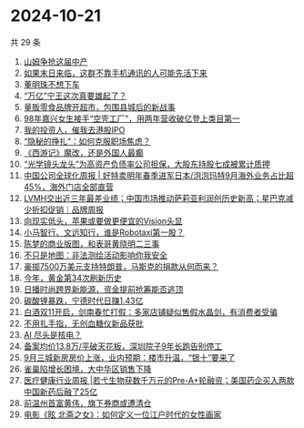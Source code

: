 # 2024-10-21

共 29 条

<!-- BEGIN 36KR -->
<!-- 最后更新时间 2024-10-21 03:10:50 +0800 -->
1. [山姆争抢这届中产](https://36kr.com/p/2999146898012295)
1. [如果末日来临，这群不靠手机通讯的人可能先活下来](https://36kr.com/p/2998906825963913)
1. [董明珠不想下车](https://36kr.com/p/3000602612217985)
1. [“万亿”宁王这次真要雄起了？](https://36kr.com/p/2999320302352514)
1. [量贩零食品牌开超市，包围县城后的新战事](https://36kr.com/p/2999498330699908)
1. [98年嘉兴女生接手“空壳工厂”，用两年营收破亿登上类目第一](https://36kr.com/p/2999388599384452)
1. [我的投资人，催我去港股IPO](https://36kr.com/p/3000267685607552)
1. [“隐秘的挣扎”：如何克服职场焦虑？](https://36kr.com/p/2989529610184963)
1. [《西游记》魔改，还是外国人最癫](https://36kr.com/p/2999134251186308)
1. [“光学镜头龙头”为高资产负债率公司担保，大股东持股七成被累计质押](https://36kr.com/p/2999283526990215)
1. [中国公司全球化周报 | 好特卖明年春季进军日本/泡泡玛特9月海外业务占比超45%，海外门店全部直营](https://36kr.com/p/2997645019541384)
1. [LVMH交出近三年最差业绩；中国市场推动萨莉亚利润创历史新高；星巴克减少折扣促销｜品牌周报](https://36kr.com/p/3000120551962756)
1. [向现实低头，苹果或要做更便宜的Vision头显](https://36kr.com/p/2999283499710598)
1. [小马智行、文远知行，谁是Robotaxi第一股？](https://36kr.com/p/2998844892526985)
1. [陈梦的商业版图，和表哥黄晓明二三事](https://36kr.com/p/2999305633102214)
1. [不只是地图：非法测绘活动影响你我安全](https://36kr.com/p/2999382819977349)
1. [豪掷7500万美元支持特朗普，马斯克的捐款从何而来？](https://36kr.com/p/2998913818081673)
1. [今年，黄金第34次刷新历史](https://36kr.com/p/2999240777169280)
1. [日播时尚跨界新能源，资金提前抢筹能否逃顶](https://36kr.com/p/2999283008698754)
1. [碳酸锂暴跌，宁德时代日赚1.43亿](https://36kr.com/p/2998928559470721)
1. [白酒双11开启，剑南春忙打假：多家店铺疑似售假水晶剑，有消费者受骗](https://36kr.com/p/2999283009616005)
1. [不用扎手指，无创血糖仪新品获批](https://36kr.com/p/2998928506452361)
1. [AI 尽头是核电？](https://36kr.com/p/2998937449920644)
1. [备案均价13.8万/平破天花板，深圳院子9年长跑告别停工](https://36kr.com/p/2999283404552583)
1. [9月三城新房房价上涨，业内预期：楼市升温，“银十”要来了](https://36kr.com/p/2999283240302721)
1. [雀巢陷增长困境，大中华区销售下降](https://36kr.com/p/2998928435738758)
1. [医疗健康行业周报 |若弋生物获数千万元的Pre-A+轮融资；美国药企买入两款中国新药后融了25亿](https://36kr.com/p/3000737831582085)
1. [前温州首富黄伟，旗下券商或遭清仓](https://36kr.com/p/2998928713759106)
1. [电影《眩 北斋之女》：如何定义一位江户时代的女性画家](https://36kr.com/p/3000119113742726)
<!-- END 36KR -->